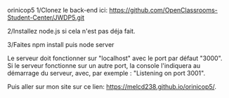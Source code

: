 orinicop5
1/Clonez le back-end ici: https://github.com/OpenClassrooms-Student-Center/JWDP5.git

2/Installez node.js si cela n'est pas déja fait.

3/Faites npm install puis node server

Le serveur doit fonctionner sur "localhost" avec le port par défaut "3000". Si le serveur fonctionne sur un autre port, la console l'indiquera au démarrage du serveur, avec, par exemple : "Listening on port 3001".

Puis aller sur mon site sur ce lien: https://melcd238.github.io/orinicop5/.
                                     